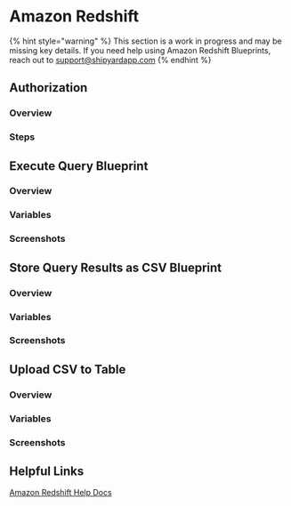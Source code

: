 # Amazon Redshift

{% hint style="warning" %}
This section is a work in progress and may be missing key details. If you need help using Amazon Redshift Blueprints, reach out to support@shipyardapp.com
{% endhint %}

## Authorization

### Overview

### Steps

## Execute Query Blueprint

### Overview

### Variables

### Screenshots

## Store Query Results as CSV Blueprint

### Overview

### Variables

### Screenshots

## Upload CSV to Table

### Overview

### Variables

### Screenshots

## Helpful Links

[Amazon Redshift Help Docs](https://docs.aws.amazon.com/redshift/)

